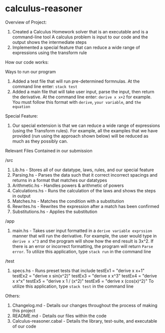 # calculus-reasoner

Overview of Project:
1. Created a Calculus Homework solver that is an executable and is a command-line tool
    A calculus problem is input to our code and the output shows the intermediate steps
2. Implemented a special feature that can reduce a wide range of expressions using the transform rule 


How our code works: 

Ways to run our program
1. Added a test file that will run pre-determined formnulas. At the command line enter: `stack test`
2. Added a main file that will take user input, parse the input, then return the derivative. At the command line enter: `derive x x+2` for example. You must follow this format with `derive`, `your variable`, and `the equation`

Special Feature:

1. Our special extension is that we can reduce a wide range of expressions (using the Transform rules).
For example, all the examples that we have provided (run using the approach shown below) will be
reduced as much as they possibly can.



Relevant Files Contained in our submission

/src
1. Lib.hs - Stores all of our datatype, laws, rules, and our special feature 
2. Parsing.hs - Parses the data such that it correct incorrect spacings and returns in a format that matches our datatypes
3. Arithmetic.hs - Handles powers & arithmetic of powers 
4. Calculations.hs - Runs the calculation of the laws and shows the steps in output 
5. Matches.hs - Matches the condition with a substitution 
6. Rewrites.hs - Rewrites the expression after a match has been confirmed
7. Substitutions.hs - Applies the substitution

/app
1. main.hs - Takes user input formatted in a `derive variable exprssion` manner that will run the derivative. For example, the user would type in 
`derive x x^3` and the program will show how the end result is 3x^2. If there is an error or incorrect formatting, the program will return `Parse error`.
To utilize this application, type `stack run` in the command line 

/test
1. specs.hs - Runs preset tests that include 
                        testEx1 = "derive x x+1"
                        testEx2 = "derive x sin(x^2)"
                        testEx3 = "derive x x^3"
                        testEx4 = "derive x x^x"
                        testEx5 = "derive x 1 / (x^2)"
                        testEx6 = "derive x (cos(x)^2)"
To utilize this application, type `stack test` in the command line 


Others: 
1. Changelog.md - Details our changes throughout the process of making this project
2. README.md - Details our files within the code 
3. Calculus-reasoner.cabal - Details the library, test-suite, and executable of our code 

